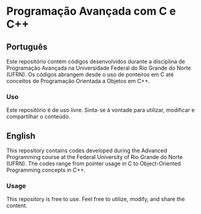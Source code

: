 # Programação Avançada com C e C++

## Português
Este repositório contém códigos desenvolvidos durante a disciplina de Programação Avançada na Universidade Federal do Rio Grande do Norte (UFRN). Os códigos abrangem desde o uso de ponteiros em C até conceitos de Programação Orientada a Objetos em C++.

### Uso
Este repositório é de uso livre. Sinta-se à vontade para utilizar, modificar e compartilhar o conteúdo.

## English
This repository contains codes developed during the Advanced Programming course at the Federal University of Rio Grande do Norte (UFRN). The codes range from pointer usage in C to Object-Oriented Programming concepts in C++.

### Usage
This repository is free to use. Feel free to utilize, modify, and share the content.
